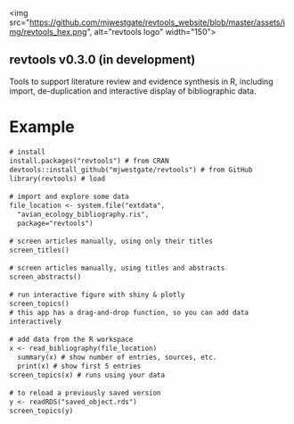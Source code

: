 <img src="https://github.com/mjwestgate/revtools_website/blob/master/assets/img/revtools_hex.png",
alt="revtools logo"
width="150">
## revtools v0.3.0 (in development)

Tools to support literature review and evidence synthesis in R, including import, de-duplication and interactive display of bibliographic data.

# Example
```
# install
install.packages("revtools") # from CRAN
devtools::install_github("mjwestgate/revtools") # from GitHub
library(revtools) # load

# import and explore some data
file_location <- system.file("extdata",
  "avian_ecology_bibliography.ris",
  package="revtools")

# screen articles manually, using only their titles
screen_titles()

# screen articles manually, using titles and abstracts
screen_abstracts()

# run interactive figure with shiny & plotly
screen_topics()
# this app has a drag-and-drop function, so you can add data interactively

# add data from the R workspace
x <- read_bibliography(file_location)
  summary(x) # show number of entries, sources, etc.
  print(x) # show first 5 entries
screen_topics(x) # runs using your data

# to reload a previously saved version
y <- readRDS("saved_object.rds")
screen_topics(y)

```
